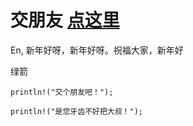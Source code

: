 # 交朋友 [点这里](https://github.com/JasonSunan/frendsMaking/issues)
En, 新年好呀，新年好呀。祝福大家，新年好 

绿箭
```
println!("交个朋友吧！");
```

```
println!("是您牙齿不好把大叔！");
```




